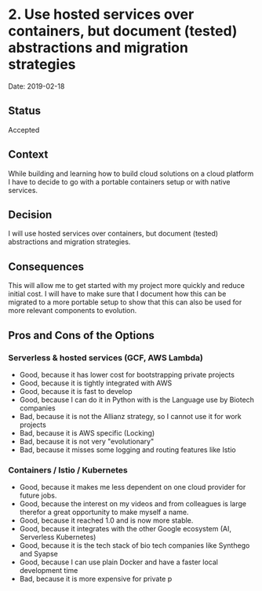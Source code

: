# 2. Use hosted services over containers, but document (tested) abstractions and migration strategies

Date: 2019-02-18

## Status

Accepted

## Context

While building and learning how to build cloud solutions on a cloud platform I have to decide to go with a portable containers setup or with native services.

## Decision

I will use hosted services over containers, but document (tested) abstractions and migration strategies.

## Consequences

This will allow me to get started with my project more quickly and reduce initial cost. I will have to make sure that I document how this can be migrated to a more portable setup to show that this can also be used for more relevant components to evolution.

## Pros and Cons of the Options <!-- optional -->

### Serverless & hosted services (GCF, AWS Lambda)

* Good, because it has lower cost for bootstrapping private projects
* Good, because it is tightly integrated with AWS
* Good, because it is fast to develop
* Good, because I can do it in Python with is the Language use by Biotech companies
* Bad, because it is not the Allianz strategy, so I cannot use it for work projects
* Bad, because it is AWS specific \(Locking\)
* Bad, because it is not very "evolutionary"
* Bad, because it misses some logging and routing features like Istio 

### Containers / Istio / Kubernetes

* Good, because it makes me less dependent on one cloud provider for future jobs. 
* Good, because the interest on my videos and from colleagues is large therefor a great opportunity to make myself a name.
* Good, because it reached 1.0 and is now more stable.
* Good, because it integrates with the other Google ecosystem (AI, Serverless Kubernetes)
* Good, because it is the tech stack of bio tech companies like Synthego and Syapse
* Good, because I can use plain Docker and have a faster local development time
* Bad, because it is more expensive for private p